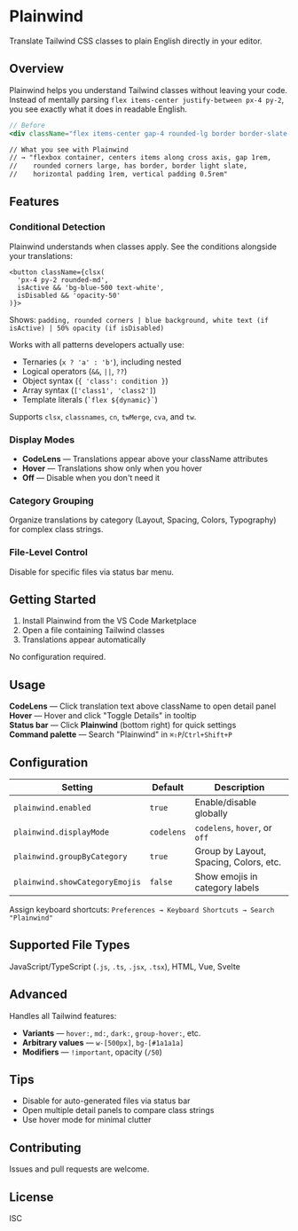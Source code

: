 # Plainwind

Translate Tailwind CSS classes to plain English directly in your editor.

## Overview

Plainwind helps you understand Tailwind classes without leaving your code. Instead of mentally parsing `flex items-center justify-between px-4 py-2`, you see exactly what it does in readable English.

```jsx
// Before
<div className="flex items-center gap-4 rounded-lg border border-slate-200 px-4 py-2">

// What you see with Plainwind
// → "flexbox container, centers items along cross axis, gap 1rem, 
//    rounded corners large, has border, border light slate, 
//    horizontal padding 1rem, vertical padding 0.5rem"
```

## Features

### Conditional Detection

Plainwind understands when classes apply. See the conditions alongside your translations:

```tsx
<button className={clsx(
  'px-4 py-2 rounded-md',
  isActive && 'bg-blue-500 text-white',
  isDisabled && 'opacity-50'
)}>
```

Shows: `padding, rounded corners | blue background, white text (if isActive) | 50% opacity (if isDisabled)`

Works with all patterns developers actually use:
- Ternaries (`x ? 'a' : 'b'`), including nested
- Logical operators (`&&`, `||`, `??`)
- Object syntax (`{ 'class': condition }`)
- Array syntax (`['class1', 'class2']`)
- Template literals (`` `flex ${dynamic}` ``)

Supports `clsx`, `classnames`, `cn`, `twMerge`, `cva`, and `tw`.

### Display Modes

- **CodeLens** — Translations appear above your className attributes
- **Hover** — Translations show only when you hover
- **Off** — Disable when you don't need it

### Category Grouping

Organize translations by category (Layout, Spacing, Colors, Typography) for complex class strings.

### File-Level Control

Disable for specific files via status bar menu.

## Getting Started

1. Install Plainwind from the VS Code Marketplace
2. Open a file containing Tailwind classes
3. Translations appear automatically

No configuration required.

## Usage

**CodeLens** — Click translation text above className to open detail panel  
**Hover** — Hover and click "Toggle Details" in tooltip  
**Status bar** — Click **Plainwind** (bottom right) for quick settings  
**Command palette** — Search "Plainwind" in `⌘⇧P`/`Ctrl+Shift+P`

## Configuration

| Setting | Default | Description |
|---------|---------|-------------|
| `plainwind.enabled` | `true` | Enable/disable globally |
| `plainwind.displayMode` | `codelens` | `codelens`, `hover`, or `off` |
| `plainwind.groupByCategory` | `true` | Group by Layout, Spacing, Colors, etc. |
| `plainwind.showCategoryEmojis` | `false` | Show emojis in category labels |

Assign keyboard shortcuts: `Preferences → Keyboard Shortcuts → Search "Plainwind"`

## Supported File Types

JavaScript/TypeScript (`.js`, `.ts`, `.jsx`, `.tsx`), HTML, Vue, Svelte

## Advanced

Handles all Tailwind features:
- **Variants** — `hover:`, `md:`, `dark:`, `group-hover:`, etc.
- **Arbitrary values** — `w-[500px]`, `bg-[#1a1a1a]`
- **Modifiers** — `!important`, opacity (`/50`)

## Tips

- Disable for auto-generated files via status bar
- Open multiple detail panels to compare class strings
- Use hover mode for minimal clutter

## Contributing

Issues and pull requests are welcome.

## License

ISC
